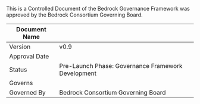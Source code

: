 
This is a Controlled Document of the Bedrock Governance Framework was approved by the Bedrock Consortium Governing Board.

| Document Name | |
| --- | --- |
| Version | v0.9 |
| Approval Date | |
| Status | Pre-Launch Phase: Governance Framework Development |
| Governs | |
| Governed By | Bedrock Consortium Governing Board |
